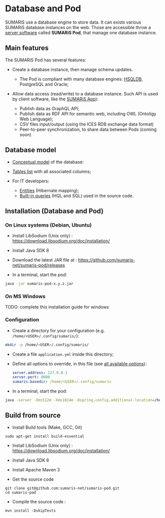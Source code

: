 

# Database and Pod

SUMARiS use a database engine to store data. It can exists various SUMARiS database instances on the web.
Those are accessible throw a [server software](https://en.wikipedia.org/wiki/Server_(computing)) called **SUMARiS Pod**,
that manage one database instance.

## Main features

The SUMARiS Pod has several features:

 - Create a database instance, then manage schema updates.
 
    * The Pod is compliant with many database engines: [HSQLDB](http://hsqldb.org/), PostgreSQL and Oracle;

 - Allow data access (read/write) to a database instance. Such API is used by client software, like the [SUMARiS App](./app.md)):
 
    * Publish data as GraphQL API;
    * Publish data as RDF API for semantic web, including OWL (Ontoligy Web Language);
    * CSV files input/output (using the ICES RDB exchange data format)
    * Peer-to-peer synchronization, to share data between Pods (coming soon) 

## Database model

 - [Conceptual model](doc/model/index.md) of the database:
 - [Tables list](./sumaris-core/hibernate/tables/index.html) with all associated columns;

 - For IT developers: 
 
    * [Entities](./sumaris-core/hibernate/entities/index.html) (Hibernate mapping);
    * [Built-in queries](./sumaris-core/hibernate/queries/index.html) (HQL and SQL) used in the source code.

## Installation (Database and Pod)

### On Linux systems (Debian, Ubuntu)

- Install LibSodium (Unix only) : https://download.libsodium.org/doc/installation/

- Install Java SDK 8

- Download the latest JAR file at : https://github.com/sumaris-net/sumaris-pod/releases

- In a terminal, start the pod:
```bash
java -jar sumaris-pod-x.y.z.jar
``` 
### On MS Windows

TODO: complete this installation guide for windows

### Configuration

- Create a directory for your configuration (e.g. `/home/<USER>/.config/sumaris/`): 
```bash
mkdir -p /home/<USER>/.config/sumaris/
```
 
- Create a file `application.yml` inside this directory;
- Define all options to override, in this file (see [all available options](./config-report.html)):
  ```yml
  server.address: 127.0.0.1
  server.port: 8080  
  sumaris.basedir: /home/<USER>/.config/sumaris
  ```

 - In a terminal, start the pod:
```bash
java -server -Xms512m -Xmx1024m -Dspring.config.additional-location=/home/<USER>/.config/sumaris/ -jar sumaris-pod-x.y.z.jar
``` 

## Build from source

- Install Build tools (Make, GCC, Git)

``` 
sudo apt-get install build-essential
```

- Install LibSodium (Unix only) : https://download.libsodium.org/doc/installation/

- Install Java SDK 8

- Install Apache Maven 3


- Get the source code

``` 
git clone git@github.com:sumaris-net/sumaris-pod.git
cd sumaris-pod
```

- Compile the source code :

``` 
mvn install -DskipTests
```
